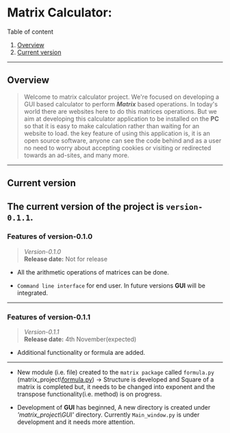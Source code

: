 # Matrix Calculator:  
Table of content
  
1. [Overview](#Overview)
2. [Current version](#Current-version)  

---

## Overview  
> Welcome to matrix calculator project. We're focused on developing a GUI based calculator to perform __*Matrix*__ based operations. In today's world there are websites here to do this matrices operations. But we aim at developing this calculator application to be installed on the **PC** so that it is easy to make calculation rather than waiting for an website to load. the key feature of using this application is, it is an open source software, anyone can see the code behind and as a user no need to worry about accepting cookies or visiting or redirected towards an ad-sites, and many more.  

---
## Current version
The current version of the project is `version-0.1.1`.
---

### Features of version-0.1.0  

> *Version-0.1.0*   
**Release date:** Not for release 

* All the arithmetic operations of matrices can be done.  

* `Command line interface` for end user. In future versions **GUI** will be integrated.  
---
### Features of version-0.1.1  

> *Version-0.1.1*   
**Release date:** 4th November(expected)
* Additional functionality or formula are added.  

---

* New module (i.e. file) created to the `matrix package`  called `formula.py` (matrix_project\\[formula.py](https://github.com/libertarian-senthil/Matrix-calculator/blob/main/matrix_project/matrix/formula.py)) -> Structure is developed and Square of a matrix is completed but, it needs to be changed into exponent and the transpose functionality(i.e. method) is on progress.  

* Development of __GUI__ has beginned, A new directory is created under _'matrix_project\GUI'_ directory. Currently `Main_window.py` is under development and it needs more attention.





